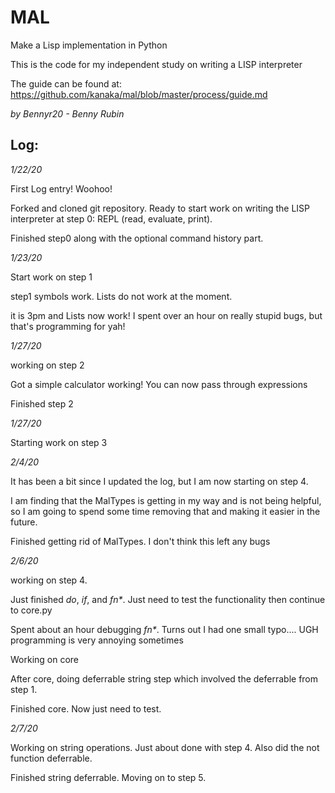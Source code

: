 # MAL

Make a Lisp implementation in Python

This is the code for my independent study on writing a LISP interpreter

The guide can be found at: https://github.com/kanaka/mal/blob/master/process/guide.md

_by Bennyr20 - Benny Rubin_

## Log:

_1/22/20_

First Log entry! Woohoo!

Forked and cloned git repository. Ready to start work on writing the LISP interpreter at step 0: REPL (read, evaluate, print).

Finished step0
along with the optional command history part.

_1/23/20_

Start work on step 1

step1 symbols work. Lists do not work at the moment.

it is 3pm and Lists now work! I spent over an hour on really stupid bugs, but that's programming for yah!

_1/27/20_

working on step 2

Got a simple calculator working! You can now pass through expressions

Finished step 2

_1/27/20_

Starting work on step 3

_2/4/20_

It has been a bit since I updated the log, but I am now starting on step 4.

I am finding that the MalTypes is getting in my way and is not being helpful, so I am going to spend some time removing that and making it easier in the future.

Finished getting rid of MalTypes. I don't think this left any bugs

_2/6/20_

working on step 4.

Just finished _do_, _if_, and _fn\*_. Just need to test the functionality then continue to core.py

Spent about an hour debugging _fn\*_. Turns out I had one small typo.... UGH programming is very annoying sometimes

Working on core

After core, doing deferrable string step which involved the deferrable from step 1.

Finished core. Now just need to test.

_2/7/20_

Working on string operations. Just about done with step 4. Also did the not function deferrable.

Finished string deferrable. Moving on to step 5.

